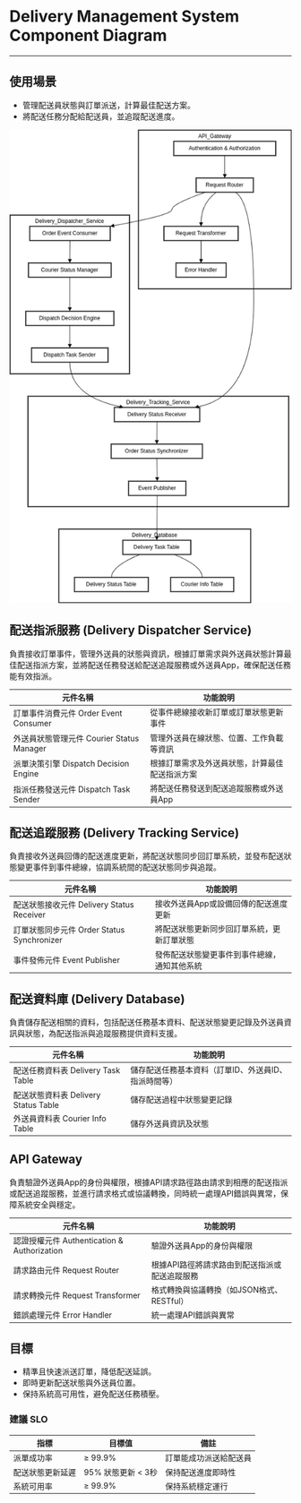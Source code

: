 # Delivery Management System Component Diagram
----

## 使用場景
- 管理配送員狀態與訂單派送，計算最佳配送方案。
- 將配送任務分配給配送員，並追蹤配送進度。

![](./image/README/c4_delivery_management_system_component.png)

##  配送指派服務 (Delivery Dispatcher Service) 
負責接收訂單事件，管理外送員的狀態與資訊，根據訂單需求與外送員狀態計算最佳配送指派方案，並將配送任務發送給配送追蹤服務或外送員App，確保配送任務能有效指派。

| 元件名稱 |	功能說明 |
| ----- | -------- | 
| 訂單事件消費元件 Order Event Consumer |	從事件總線接收新訂單或訂單狀態更新事件 |
| 外送員狀態管理元件 Courier Status Manager |	管理外送員在線狀態、位置、工作負載等資訊 |
| 派單決策引擎 Dispatch Decision Engine |	根據訂單需求及外送員狀態，計算最佳配送指派方案 |
| 指派任務發送元件 Dispatch Task Sender |	將配送任務發送到配送追蹤服務或外送員App |




## 配送追蹤服務 (Delivery Tracking Service) 
負責接收外送員回傳的配送進度更新，將配送狀態同步回訂單系統，並發布配送狀態變更事件到事件總線，協調系統間的配送狀態同步與追蹤。

| 元件名稱 |	功能說明 |
| ----- | -------- | 
| 配送狀態接收元件 Delivery Status Receiver |	接收外送員App或設備回傳的配送進度更新 |
| 訂單狀態同步元件 Order Status Synchronizer |	將配送狀態更新同步回訂單系統，更新訂單狀態 |
| 事件發佈元件 Event Publisher |	發佈配送狀態變更事件到事件總線，通知其他系統 |

##  配送資料庫 (Delivery Database)
負責儲存配送相關的資料，包括配送任務基本資料、配送狀態變更記錄及外送員資訊與狀態，為配送指派與追蹤服務提供資料支援。

| 元件名稱 |	功能說明 |
| ----- | -------- | 
| 配送任務資料表 Delivery Task Table |	儲存配送任務基本資料（訂單ID、外送員ID、指派時間等） |
| 配送狀態資料表 Delivery Status Table |	儲存配送過程中狀態變更記錄 |
| 外送員資料表 Courier Info Table |	儲存外送員資訊及狀態 |


## API Gateway
負責驗證外送員App的身份與權限，根據API請求路徑路由請求到相應的配送指派或配送追蹤服務，並進行請求格式或協議轉換，同時統一處理API錯誤與異常，保障系統安全與穩定。

| 元件名稱 |	功能說明 |
| ----- | -------- | 
| 認證授權元件 Authentication & Authorization |	驗證外送員App的身份與權限 |
| 請求路由元件 Request Router |	根據API路徑將請求路由到配送指派或配送追蹤服務 |
| 請求轉換元件 Request Transformer |	格式轉換與協議轉換（如JSON格式、RESTful） |
| 錯誤處理元件 Error Handler |	統一處理API錯誤與異常 |


## 目標
- 精準且快速派送訂單，降低配送延誤。
- 即時更新配送狀態與外送員位置。
- 保持系統高可用性，避免配送任務積壓。

### 建議 SLO
| 指標 |	目標值 |	備註 |
| ----- | -------- | -------- |
| 派單成功率 |	≥ 99.9% |	訂單能成功派送給配送員 |
| 配送狀態更新延遲 |	95% 狀態更新 < 3秒 |	保持配送進度即時性 |
| 系統可用率 |	≥ 99.9% |	保持系統穩定運行 |